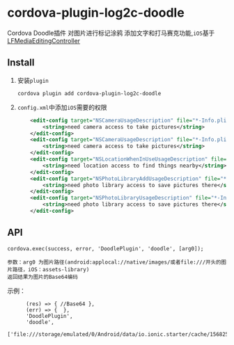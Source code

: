 # cordova-plugin-log2c-doodle

Cordova Doodle插件 对图片进行标记涂鸦 添加文字和打马赛克功能,`iOS`基于[LFMediaEditingController](https://github.com/lincf0912/LFMediaEditingController)

## Install

1. 安装`plugin`
    ```
    cordova plugin add cordova-plugin-log2c-doodle
    ```
2. `config.xml`中添加`iOS`需要的权限
    
    ```xml
        <edit-config target="NSCameraUsageDescription" file="*-Info.plist" mode="merge">
            <string>need camera access to take pictures</string>
        </edit-config>
        <edit-config target="NSCameraUsageDescription" file="*-Info.plist" mode="merge">
            <string>need camera access to take pictures</string>
        </edit-config>
        <edit-config target="NSLocationWhenInUseUsageDescription" file="*-Info.plist" mode="merge">
            <string>need location access to find things nearby</string>
        </edit-config>
        <edit-config target="NSPhotoLibraryAddUsageDescription" file="*-Info.plist" mode="merge">
            <string>need photo library access to save pictures there</string>
        </edit-config>
        <edit-config target="NSPhotoLibraryUsageDescription" file="*-Info.plist" mode="merge">
            <string>need photo library access to save pictures there</string>
        </edit-config>
    ```
    
## API
```cordova.exec(success, error, 'DoodlePlugin', 'doodle', [arg0]);```

    参数：arg0 为图片路径(android:applocal://native/images/或者file:///开头的图片路径，iOS：assets-library)
    返回结果为图片的Base64编码

 示例：
```cordova.exec(
      (res) => { //Base64 },
      (err) => {  },
      'DoodlePlugin',
      'doodle',
      ['file:///storage/emulated/0/Android/data/io.ionic.starter/cache/1568251761843.jpg']);```
